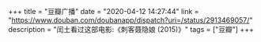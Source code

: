 +++
title = "豆瓣广播"
date = "2020-04-12 14:27:44"
link = "https://www.douban.com/doubanapp/dispatch?uri=/status/2913469057/"
description = "闰土看过这部电影:《刺客聂隐娘‎ (2015)》"
tags = ["豆瓣"]
+++
